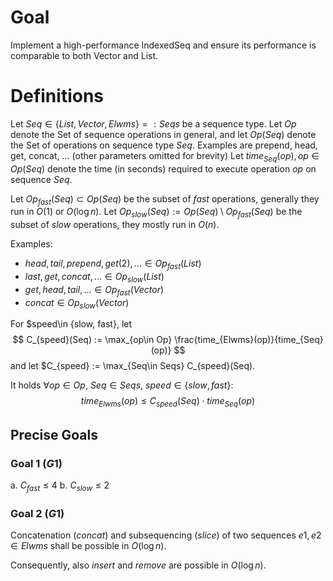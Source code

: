 # Goal

Implement a high-performance IndexedSeq and ensure its performance is comparable
to both Vector and List.

# Definitions

Let $Seq\in\{List, Vector, Elwms\} =: Seqs$ be a sequence type.
Let $Op$ denote the Set of sequence operations in general, and
let $Op(Seq)$ denote the Set of operations on sequence type $Seq$.
Examples are prepend, head, get, concat, ... (other parameters omitted for brevity)
Let $time_{Seq}(op), op\in Op(Seq)$ denote the time (in seconds) required to
execute operation $op$ on sequence $Seq$.

Let $Op_{fast}(Seq) \subset Op(Seq)$ be the subset of *fast* operations,
generally they run in $O(1)$ or $O(\log n)$.
Let $Op_{slow}(Seq) := Op(Seq) \setminus Op_{fast}(Seq)$ be the subset of *slow*
operations, they mostly run in $O(n)$.

Examples:
* $head, tail, prepend, get(2), \ldots \in Op_{fast}(List)$
* $last, get, concat, \ldots \in Op_{slow}(List)$
* $get, head, tail, \ldots \in Op_{fast}(Vector)$
* $concat \in Op_{slow}(Vector)$

For $speed\in \{slow, fast\}, let
$$
C_{speed}(Seq) := \max_{op\in Op} \frac{time_{Elwms}(op)}{time_{Seq}(op)}
$$
and let $C_{speed} := \max_{Seq\in Seqs} C_{speed}(Seq).

<!-- thm -->
It holds $\forall op\in Op$, $Seq \in Seqs$, $speed \in \{slow, fast\}$:
$$
time_{Elwms}(op) \le C_{speed}(Seq) \cdot time_{Seq}(op)
$$

## Precise Goals
### Goal 1 ($G1$)
a. $C_{fast} \le 4$
b. $C_{slow} \le 2$

### Goal 2 ($G1$)
Concatenation ($concat$) and subsequencing ($slice$) of two sequences
$e1, e2 \in Elwms$ shall be possible in $O(\log n)$.



Consequently, also $insert$ and $remove$ are possible in $O(\log n)$.


